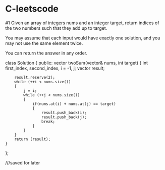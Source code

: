 # C-leetscode

#1
Given an array of integers nums and an integer target, return indices of the two numbers such that they add up to target.

You may assume that each input would have exactly one solution, and you may not use the same element twice.

You can return the answer in any order.

class Solution {
public:
    vector<int> twoSum(vector<int>& nums, int target) {
        int first_index, second_index, i = -1, j;
        vector<int> result;
        
        result.reserve(2);
        while (++i < nums.size())
        {
            j = i;
            while (++j < nums.size())
            {
                if(nums.at(i) + nums.at(j) == target)
                {
                    result.push_back(i);
                    result.push_back(j);
                    break;
                }
            }
        }
        return (result);
    }
};


///saved for later
